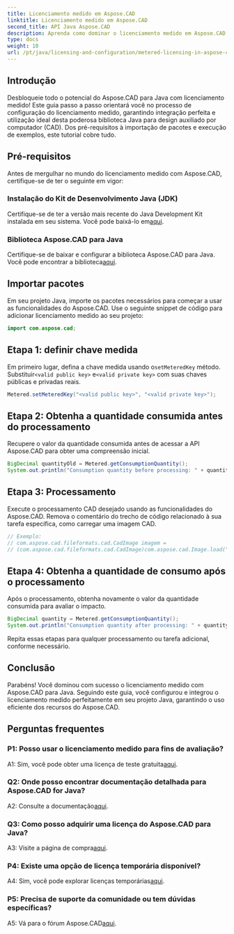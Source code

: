 ```yaml
---
title: Licenciamento medido em Aspose.CAD
linktitle: Licenciamento medido em Aspose.CAD
second_title: API Java Aspose.CAD
description: Aprenda como dominar o licenciamento medido em Aspose.CAD for Java com este guia completo. Otimize seu processamento CAD para eficiência e economia.
type: docs
weight: 10
url: /pt/java/licensing-and-configuration/metered-licensing-in-aspose-cad/
---
```

## Introdução

Desbloqueie todo o potencial do Aspose.CAD para Java com licenciamento medido! Este guia passo a passo orientará você no processo de configuração do licenciamento medido, garantindo integração perfeita e utilização ideal desta poderosa biblioteca Java para design auxiliado por computador (CAD). Dos pré-requisitos à importação de pacotes e execução de exemplos, este tutorial cobre tudo.

## Pré-requisitos

Antes de mergulhar no mundo do licenciamento medido com Aspose.CAD, certifique-se de ter o seguinte em vigor:

### Instalação do Kit de Desenvolvimento Java (JDK)

 Certifique-se de ter a versão mais recente do Java Development Kit instalada em seu sistema. Você pode baixá-lo em[aqui](https://www.oracle.com/java/technologies/javase-downloads.html).

### Biblioteca Aspose.CAD para Java

 Certifique-se de baixar e configurar a biblioteca Aspose.CAD para Java. Você pode encontrar a biblioteca[aqui](https://releases.aspose.com/cad/java/).

## Importar pacotes

Em seu projeto Java, importe os pacotes necessários para começar a usar as funcionalidades do Aspose.CAD. Use o seguinte snippet de código para adicionar licenciamento medido ao seu projeto:

```java
import com.aspose.cad;
```

## Etapa 1: definir chave medida

 Em primeiro lugar, defina a chave medida usando o`setMeteredKey` método. Substituir`<valid public key>` e`<valid private key>` com suas chaves públicas e privadas reais.

```java
Metered.setMeteredKey("<valid public key>", "<valid private key>");
```

## Etapa 2: Obtenha a quantidade consumida antes do processamento

Recupere o valor da quantidade consumida antes de acessar a API Aspose.CAD para obter uma compreensão inicial.

```java
BigDecimal quantityOld = Metered.getConsumptionQuantity();
System.out.println("Consumption quantity before processing: " + quantityOld);
```

## Etapa 3: Processamento

Execute o processamento CAD desejado usando as funcionalidades do Aspose.CAD. Remova o comentário do trecho de código relacionado à sua tarefa específica, como carregar uma imagem CAD.

```java
// Exemplo:
// com.aspose.cad.fileformats.cad.CadImage imagem =
// (com.aspose.cad.fileformats.cad.CadImage)com.aspose.cad.Image.load("BlockRefDgn.dwg");
```

## Etapa 4: Obtenha a quantidade de consumo após o processamento

Após o processamento, obtenha novamente o valor da quantidade consumida para avaliar o impacto.

```java
BigDecimal quantity = Metered.getConsumptionQuantity();
System.out.println("Consumption quantity after processing: " + quantity);
```

Repita essas etapas para qualquer processamento ou tarefa adicional, conforme necessário.

## Conclusão

Parabéns! Você dominou com sucesso o licenciamento medido com Aspose.CAD para Java. Seguindo este guia, você configurou e integrou o licenciamento medido perfeitamente em seu projeto Java, garantindo o uso eficiente dos recursos do Aspose.CAD.

## Perguntas frequentes

### P1: Posso usar o licenciamento medido para fins de avaliação?

 A1: Sim, você pode obter uma licença de teste gratuita[aqui](https://releases.aspose.com/).

### Q2: Onde posso encontrar documentação detalhada para Aspose.CAD for Java?

 A2: Consulte a documentação[aqui](https://reference.aspose.com/cad/java/).

### Q3: Como posso adquirir uma licença do Aspose.CAD para Java?

 A3: Visite a página de compra[aqui](https://purchase.aspose.com/buy).

### P4: Existe uma opção de licença temporária disponível?

 A4: Sim, você pode explorar licenças temporárias[aqui](https://purchase.aspose.com/temporary-license/).

### P5: Precisa de suporte da comunidade ou tem dúvidas específicas?

 A5: Vá para o fórum Aspose.CAD[aqui](https://forum.aspose.com/c/cad/19).